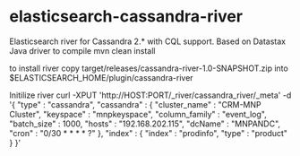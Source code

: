 elasticsearch-cassandra-river
=============================
Elasticsearch river for Cassandra 2.* with CQL support.
Based on Datastax Java driver
to compile
mvn clean install

to install river
copy target/releases/cassandra-river-1.0-SNAPSHOT.zip into $ELASTICSEARCH_HOME/plugin/cassandra-river


Initilize river
curl -XPUT 'http://HOST:PORT/_river/cassandra_river/_meta' -d '{
    "type" : "cassandra",
    "cassandra" : {
        "cluster_name" : "CRM-MNP Cluster",
        "keyspace" : "mnpkeyspace",
        "column_family" : "event_log",
        "batch_size" : 1000,
        "hosts" : "192.168.202.115",
        "dcName" : "MNPANDC",
        "cron"  : "0/30 * * * * ?"
    },
    "index" : {
        "index" : "prodinfo",
        "type" : "product"
    }
}'
